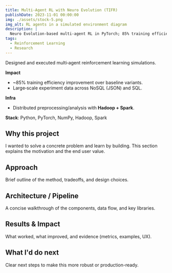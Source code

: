 ```yaml
---
title: Multi‑Agent RL with Neuro Evolution (TIFR)
publishDate: 2023-11-01 00:00:00
img: ./assets/stock-5.png
img_alt: RL agents in a simulated environment diagram
description: |
  Neuro Evolution‑based multi‑agent RL in PyTorch; 85% training efficiency improvement with distributed preprocessing.
tags:
  - Reinforcement Learning
  - Research
---
```


Designed and executed multi‑agent reinforcement learning simulations.

**Impact**
- ~85% training efficiency improvement over baseline variants.
- Large‑scale experiment data across NoSQL (JSON) and SQL.

**Infra**
- Distributed preprocessing/analysis with **Hadoop + Spark**.

**Stack**: Python, PyTorch, NumPy, Hadoop, Spark

## Why this project
I wanted to solve a concrete problem and learn by building. This section explains the motivation and the end user value.

## Approach
Brief outline of the method, tradeoffs, and design choices.

## Architecture / Pipeline
A concise walkthrough of the components, data flow, and key libraries.

## Results & Impact
What worked, what improved, and evidence (metrics, examples, UX).

## What I'd do next
Clear next steps to make this more robust or production-ready.

